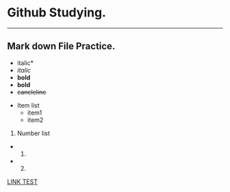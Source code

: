 # Github Studying.
----------
## Mark down File Practice.

- italic*
- _italic_
- **bold**
- __bold__
- ~~cancleline~~

* Item list
  - item1
  - item2

1. Number list
  - 1.
  - 2.

[LINK TEST](https://google.com)
